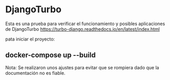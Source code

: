 # DjangoTurbo
Esta es una prueba para verificar el funcionamiento y posibles aplicaciones de DjangoTurbo https://turbo-django.readthedocs.io/en/latest/index.html

pata iniciar el proyecto: 

## docker-compose up --build

Nota: 
Se realizaron unos ajustes para evitar que se rompiera dado que la documentación no es fiable.
